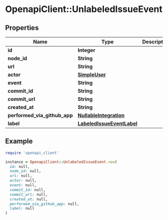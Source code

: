 # OpenapiClient::UnlabeledIssueEvent

## Properties

| Name | Type | Description | Notes |
| ---- | ---- | ----------- | ----- |
| **id** | **Integer** |  |  |
| **node_id** | **String** |  |  |
| **url** | **String** |  |  |
| **actor** | [**SimpleUser**](SimpleUser.md) |  |  |
| **event** | **String** |  |  |
| **commit_id** | **String** |  |  |
| **commit_url** | **String** |  |  |
| **created_at** | **String** |  |  |
| **performed_via_github_app** | [**NullableIntegration**](NullableIntegration.md) |  |  |
| **label** | [**LabeledIssueEventLabel**](LabeledIssueEventLabel.md) |  |  |

## Example

```ruby
require 'openapi_client'

instance = OpenapiClient::UnlabeledIssueEvent.new(
  id: null,
  node_id: null,
  url: null,
  actor: null,
  event: null,
  commit_id: null,
  commit_url: null,
  created_at: null,
  performed_via_github_app: null,
  label: null
)
```

